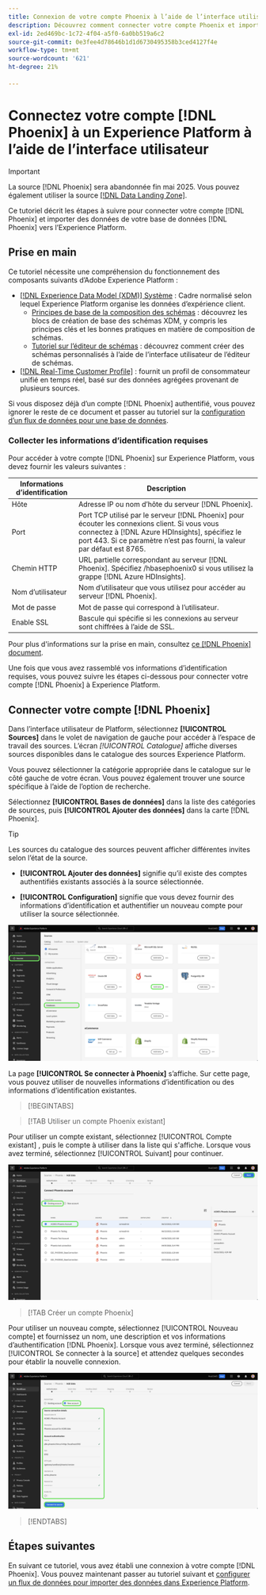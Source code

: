 ```yaml
---
title: Connexion de votre compte Phoenix à l’aide de l’interface utilisateur Experience Platform
description: Découvrez comment connecter votre compte Phoenix et importer des données de votre base de données Phoenix vers Experience Platform à l’aide de l’interface utilisateur.
exl-id: 2ed469bc-1c72-4f04-a5f0-6a0bb519a6c2
source-git-commit: 0e3fee4d78646b1d1d6730495358b3ced4127f4e
workflow-type: tm+mt
source-wordcount: '621'
ht-degree: 21%

---
```


# Connectez votre compte [!DNL Phoenix] à un Experience Platform à l’aide de l’interface utilisateur

>[!IMPORTANT]
>
>La source [!DNL Phoenix] sera abandonnée fin mai 2025. Vous pouvez également utiliser la source [[!DNL Data Landing Zone]](../cloud-storage/data-landing-zone.md).

Ce tutoriel décrit les étapes à suivre pour connecter votre compte [!DNL Phoenix] et importer des données de votre base de données [!DNL Phoenix] vers l’Experience Platform.

## Prise en main

Ce tutoriel nécessite une compréhension du fonctionnement des composants suivants d’Adobe Experience Platform :

* [[!DNL Experience Data Model (XDM)] Système](../../../../../xdm/home.md) : Cadre normalisé selon lequel Experience Platform organise les données d’expérience client. 
   * [Principes de base de la composition des schémas](../../../../../xdm/schema/composition.md) : découvrez les blocs de création de base des schémas XDM, y compris les principes clés et les bonnes pratiques en matière de composition de schémas.
   * [Tutoriel sur l’éditeur de schémas](../../../../../xdm/tutorials/create-schema-ui.md) : découvrez comment créer des schémas personnalisés à l’aide de l’interface utilisateur de l’éditeur de schémas.
* [[!DNL Real-Time Customer Profile]](../../../../../profile/home.md) : fournit un profil de consommateur unifié en temps réel, basé sur des données agrégées provenant de plusieurs sources.

Si vous disposez déjà d’un compte [!DNL Phoenix] authentifié, vous pouvez ignorer le reste de ce document et passer au tutoriel sur la [configuration d’un flux de données pour une base de données](../../dataflow/databases.md).

### Collecter les informations d’identification requises

Pour accéder à votre compte [!DNL Phoenix] sur Experience Platform, vous devez fournir les valeurs suivantes :

| Informations d’identification | Description |
| --- | --- |
| Hôte | Adresse IP ou nom d’hôte du serveur [!DNL Phoenix]. |
| Port | Port TCP utilisé par le serveur [!DNL Phoenix] pour écouter les connexions client. Si vous vous connectez à [!DNL Azure HDInsights], spécifiez le port 443. Si ce paramètre n’est pas fourni, la valeur par défaut est 8765. |
| Chemin HTTP | URL partielle correspondant au serveur [!DNL Phoenix]. Spécifiez /hbasephoenix0 si vous utilisez la grappe [!DNL Azure HDInsights]. |
| Nom d’utilisateur | Nom d’utilisateur que vous utilisez pour accéder au serveur [!DNL Phoenix]. |
| Mot de passe | Mot de passe qui correspond à l’utilisateur. |
| Enable SSL | Bascule qui spécifie si les connexions au serveur sont chiffrées à l’aide de SSL. |

Pour plus d&#39;informations sur la prise en main, consultez [ce [!DNL Phoenix] document](https://python-phoenixdb.readthedocs.io/en/latest/api.html).

Une fois que vous avez rassemblé vos informations d’identification requises, vous pouvez suivre les étapes ci-dessous pour connecter votre compte [!DNL Phoenix] à Experience Platform.

## Connecter votre compte [!DNL Phoenix]

Dans l’interface utilisateur de Platform, sélectionnez **[!UICONTROL Sources]** dans le volet de navigation de gauche pour accéder à l’espace de travail des sources. L’écran *[!UICONTROL Catalogue]* affiche diverses sources disponibles dans le catalogue des sources Experience Platform.

Vous pouvez sélectionner la catégorie appropriée dans le catalogue sur le côté gauche de votre écran. Vous pouvez également trouver une source spécifique à l’aide de l’option de recherche.

Sélectionnez **[!UICONTROL Bases de données]** dans la liste des catégories de sources, puis **[!UICONTROL Ajouter des données]** dans la carte [!DNL Phoenix].

>[!TIP]
>
>Les sources du catalogue des sources peuvent afficher différentes invites selon l’état de la source.
> 
>* **[!UICONTROL Ajouter des données]** signifie qu’il existe des comptes authentifiés existants associés à la source sélectionnée.
>
>* **[!UICONTROL Configuration]** signifie que vous devez fournir des informations d’identification et authentifier un nouveau compte pour utiliser la source sélectionnée.

![Catalogue des sources sur l’interface utilisateur Experience Platform avec la carte source Phoenix sélectionnée.](../../../../images/tutorials/create/phoenix/catalog.png)

La page **[!UICONTROL Se connecter à Phoenix]** s’affiche. Sur cette page, vous pouvez utiliser de nouvelles informations d’identification ou des informations d’identification existantes.

>[!BEGINTABS]

>[!TAB Utiliser un compte Phoenix existant]

Pour utiliser un compte existant, sélectionnez [!UICONTROL Compte existant] , puis le compte à utiliser dans la liste qui s&#39;affiche. Lorsque vous avez terminé, sélectionnez [!UICONTROL Suivant] pour continuer.

![Liste des comptes de base de données Phoenix authentifiés qui existent déjà dans votre organisation.](../../../../images/tutorials/create/phoenix/existing.png)

>[!TAB Créer un compte Phoenix]

Pour utiliser un nouveau compte, sélectionnez [!UICONTROL Nouveau compte] et fournissez un nom, une description et vos informations d’authentification [!DNL Phoenix]. Lorsque vous avez terminé, sélectionnez [!UICONTROL Se connecter à la source] et attendez quelques secondes pour établir la nouvelle connexion.

![Nouvelle interface de compte dans laquelle vous pouvez fournir des informations d’authentification et créer un compte Phoenix.](../../../../images/tutorials/create/phoenix/new.png)

>[!ENDTABS]

## Étapes suivantes

En suivant ce tutoriel, vous avez établi une connexion à votre compte [!DNL Phoenix]. Vous pouvez maintenant passer au tutoriel suivant et [configurer un flux de données pour importer des données dans Experience Platform](../../dataflow/databases.md).
